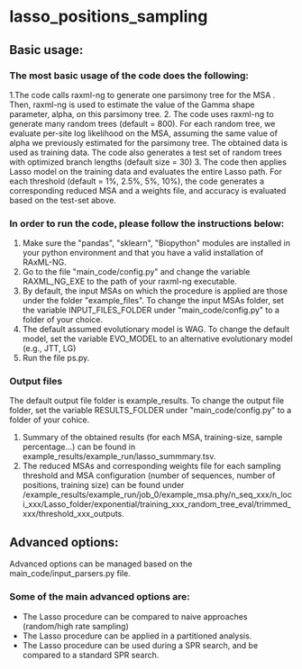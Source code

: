 # lasso_positions_sampling


## Basic usage:

### The most basic usage of the code does the following:
1.The code calls raxml-ng to generate one parsimony tree for the MSA . Then,  raxml-ng is used to estimate the value of the Gamma shape parameter, alpha, on this parsimony tree.
2. The code uses raxml-ng to generate many random trees (default = 800). For each random tree, we evaluate per-site log likelihood on the MSA, assuming the same value of alpha we previously estimated for the parsimony tree. The obtained data is used as training data. The code also generates a test set of random trees with optimized branch lengths (default size = 30)
3. The code then applies Lasso model on the training data and evaluates the entire Lasso path. For each threshold (default =  1%, 2.5%, 5%, 10%), the code generates a corresponding reduced MSA and a weights file, and accuracy is evaluated based on the test-set above.

### In order to run the code, please follow the instructions below:
1. Make sure the "pandas", "sklearn", "Biopython" modules are installed in your python environment and that you have a valid installation of RAxML-NG.
1. Go to the file "main_code/config.py" and change the variable RAXML_NG_EXE  to the path of your raxml-ng executable.
2. By default, the input MSAs on which the procedure is applied are those under the folder "example_files". To change the input MSAs folder, set the variable INPUT_FILES_FOLDER under "main_code/config.py" to a folder of your choice.
3. The default assumed evolutionary model is WAG. To change the default model, set the variable EVO_MODEL to an alternative evolutionary model (e.g., JTT, LG)
4. Run the file ps.py. 

### Output files
The default output file folder is example_results. To change the output file folder, set the variable RESULTS_FOLDER under "main_code/config.py" to a folder of your cohice.
1. Summary of the obtained results (for each MSA, training-size, sample percentage...) can be found in example_results/example_run/lasso_summmary.tsv.
2. The reduced MSAs and corresponding weights file for each sampling threshold and MSA configuration (number of sequences, number of positions, training size) can be found under /example_results/example_run/job_0/example_msa.phy/n_seq_xxx/n_loci_xxx/Lasso_folder/exponential/training_xxx_random_tree_eval/trimmed_xxx/threshold_xxx_outputs.

 
 ## Advanced options:
 Advanced options can be managed based on the main_code/input_parsers.py file.
 
 ### Some of the main advanced options are:
 * The Lasso procedure can be compared to naive approaches (random/high rate sampling)
 * The Lasso procedure can be applied in a partitioned analysis.
 * The Lasso procedure can be used during a SPR search, and be compared to a standard SPR search.
